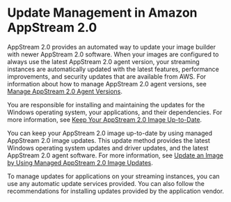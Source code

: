 # Update Management in Amazon AppStream 2\.0<a name="update-management"></a>

AppStream 2\.0 provides an automated way to update your image builder with newer AppStream 2\.0 software\. When your images are configured to always use the latest AppStream 2\.0 agent version, your streaming instances are automatically updated with the latest features, performance improvements, and security updates that are available from AWS\. For information about how to manage AppStream 2\.0 agent versions, see [Manage AppStream 2\.0 Agent Versions](base-images-agent.md)\. 

You are responsible for installing and maintaining the updates for the Windows operating system, your applications, and their dependencies\. For more information, see [Keep Your AppStream 2\.0 Image Up\-to\-Date](administer-images.md#keep-image-updated)\.

You can keep your AppStream 2\.0 image up\-to\-date by using managed AppStream 2\.0 image updates\. This update method provides the latest Windows operating system updates and driver updates, and the latest AppStream 2\.0 agent software\. For more information, see [Update an Image by Using Managed AppStream 2\.0 Image Updates](administer-images.md#keep-image-updated-managed-image-updates)\.

To manage updates for applications on your streaming instances, you can use any automatic update services provided\. You can also follow the recommendations for installing updates provided by the application vendor\. 